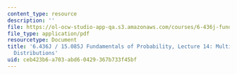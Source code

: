 ```yaml
---
content_type: resource
description: ''
file: https://ol-ocw-studio-app-qa.s3.amazonaws.com/courses/6-436j-fundamentals-of-probability-fall-2018/ceb423b6a703abd60429367b733f45bf_MIT6_436JF18_lec14.pdf
file_type: application/pdf
resourcetype: Document
title: '6.436J / 15.085J Fundamentals of Probability, Lecture 14: Multivariate Normal
  Distributions'
uid: ceb423b6-a703-abd6-0429-367b733f45bf
---
```

